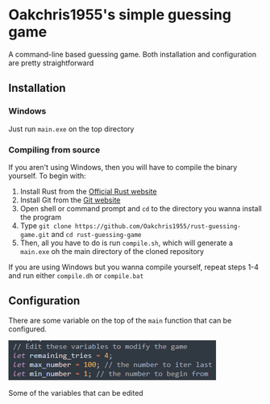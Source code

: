 # Oakchris1955's simple guessing game
A command-line based guessing game. Both installation and configuration are pretty straightforward

## Installation
### Windows
Just run `main.exe` on the top directory
### Compiling from source
If you aren't using Windows, then you will have to compile the binary yourself. To begin with:
1) Install Rust from the [Official Rust website](https://www.rust-lang.org/tools/install)
2) Install Git from the [Git website](https://git-scm.com/downloads)
3) Open shell or command prompt and `cd` to the directory you wanna install the program
4) Type `git clone https://github.com/Oakchris1955/rust-guessing-game.git` and `cd rust-guessing-game`
5) Then, all you have to do is run `compile.sh`, which will generate a `main.exe` oh the main directory of the cloned repository

If you are using Windows but you wanna compile yourself, repeat steps 1-4 and run either `compile.dh` or `compile.bat`

## Configuration
There are some variable on the top of the `main` function that can be configured.


![editabled_variables](images/editable_variables.png)

Some of the variables that can be edited